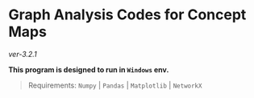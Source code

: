 # Graph Analysis Codes for Concept Maps
*ver-3.2.1*

**This program is designed to run in `Windows` env.**

>Requirements: `Numpy` | `Pandas` | `Matplotlib` | `NetworkX`